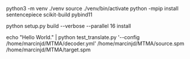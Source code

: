 python3 -m venv ./venv
source ./venv/bin/activate
python -mpip install sentencepiece scikit-build pybind11

python setup.py build --verbose --parallel 16 install

echo "Hello World." | python test_translate.py '--config /home/marcinjd/MTMA/decoder.yml' /home/marcinjd/MTMA/source.spm /home/marcinjd/MTMA/target.spm
